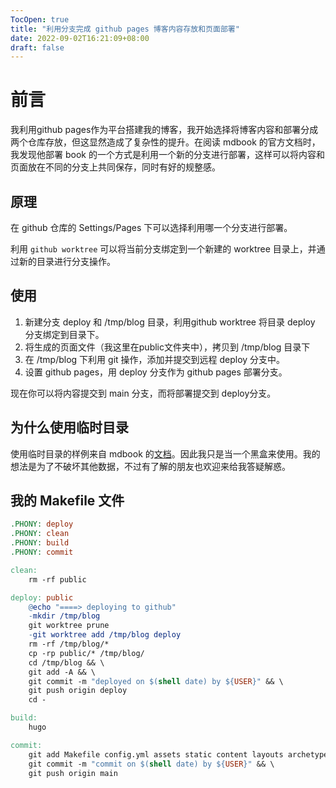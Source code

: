 ```yaml
---
TocOpen: true
title: "利用分支完成 github pages 博客内容存放和页面部署"
date: 2022-09-02T16:21:09+08:00
draft: false
---
```


# 前言

我利用github pages作为平台搭建我的博客，我开始选择将博客内容和部署分成两个仓库存放，但这显然造成了复杂性的提升。在阅读 mdbook 的官方文档时，我发现他部署 book 的一个方式是利用一个新的分支进行部署，这样可以将内容和页面放在不同的分支上共同保存，同时有好的规整感。      

## 原理
在 github 仓库的 Settings/Pages 下可以选择利用哪一个分支进行部署。

利用 `github worktree` 可以将当前分支绑定到一个新建的 worktree 目录上，并通过新的目录进行分支操作。

## 使用
1. 新建分支 deploy 和 /tmp/blog 目录，利用github worktree 将目录 deploy 分支绑定到目录下。
2. 将生成的页面文件（我这里在public文件夹中），拷贝到 /tmp/blog 目录下
3. 在 /tmp/blog 下利用 git 操作，添加并提交到远程 deploy 分支中。
4. 设置 github pages，用 deploy 分支作为 github pages 部署分支。

现在你可以将内容提交到 main 分支，而将部署提交到 deploy分支。

## 为什么使用临时目录
使用临时目录的样例来自 mdbook 的[文档](https://github.com/rust-lang/mdBook/wiki/Automated-Deployment%3A-GitHub-Pages)。因此我只是当一个黑盒来使用。我的想法是为了不破坏其他数据，不过有了解的朋友也欢迎来给我答疑解惑。     

## 我的 Makefile 文件

```Makefile
.PHONY: deploy
.PHONY: clean
.PHONY: build
.PHONY: commit

clean: 
	rm -rf public

deploy: public
	@echo "====> deploying to github"
	-mkdir /tmp/blog
	git worktree prune
	-git worktree add /tmp/blog deploy
	rm -rf /tmp/blog/*
	cp -rp public/* /tmp/blog/
	cd /tmp/blog && \
	git add -A && \
	git commit -m "deployed on $(shell date) by ${USER}" && \
	git push origin deploy
	cd -

build:
	hugo

commit:
	git add Makefile config.yml assets static content layouts archetypes
	git commit -m "commit on $(shell date) by ${USER}" && \
	git push origin main
```
